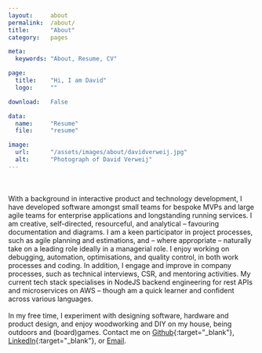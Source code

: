 ```yaml
---
layout:     about
permalink:  /about/
title:      "About"
category:   pages

meta:
  keywords: "About, Resume, CV"

page:
  title:    "Hi, I am David"
  logo:     ""

download:   False

data:
  name:     "Resume"
  file:     "resume"

image:
  url:      "/assets/images/about/davidverweij.jpg"
  alt:      "Photograph of David Verweij"
---
```

<!-- <small style="float:right;"><a href="/about-academic/">See an academic version here</a></small> -->
<br/><br/>
With a background in interactive product and technology development, I have developed software amongst small teams for bespoke MVPs and large agile teams for enterprise applications and longstanding running services. I am creative, self-directed, resourceful, and analytical – favouring documentation and diagrams. I am a keen participator in project processes, such as agile planning and estimations, and – where appropriate – naturally take on a leading role ideally in a managerial role. I enjoy working on debugging, automation, optimisations, and quality control, in both work processes and coding. In addition, I engage and improve in company processes, such as technical interviews, CSR, and mentoring activities. My current tech stack specialises in NodeJS backend engineering for rest APIs and microservices on AWS – though am a quick learner and confident across various languages.
<br/><br/>
In my free time, I experiment with designing software, hardware and product design, and enjoy woodworking and DIY on my house, being outdoors and (board)games. Contact me on [Github](https://github.com/davidverweij){:target="_blank"}, [LinkedIn](https://www.linkedin.com/in/davidverweij/){:target="_blank"}, or [Email](mailto:hi@davidverweij.com).
